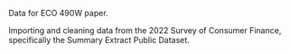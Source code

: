 Data for ECO 490W paper.

Importing and cleaning data from the 2022 Survey of Consumer Finance, specifically the Summary Extract Public Dataset. 
